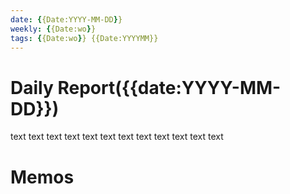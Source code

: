 ```yaml
---
date: {{Date:YYYY-MM-DD}}
weekly: {{Date:wo}}
tags: {{Date:wo}} {{Date:YYYYMM}} 
---
```

# Daily Report({{date:YYYY-MM-DD}})
text text text text text text text text text text text text
# Memos